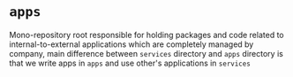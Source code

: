 # `apps`

Mono-repository root responsible for holding packages and code related to internal-to-external applications which are
completely managed by company, main difference between `services` directory and `apps` directory is that we write apps
in `apps` and use other's applications in `services`